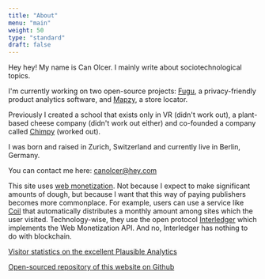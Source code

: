 ```yaml
---
title: "About"
menu: "main"
weight: 50
type: "standard"
draft: false
---
```


Hey hey! My name is Can Olcer. I mainly write about sociotechnological topics.

I'm currently working on two open-source projects: [Fugu](https://fugu.lol), a privacy-friendly product analytics software, and [Mapzy](https://mapzy.io), a store locator.

Previously I created a school that exists only in VR (didn't work out), a plant-based cheese company (didn't work out either) and co-founded a company called [Chimpy](https://heychimpy.com) (worked out).

I was born and raised in Zurich, Switzerland and currently live in Berlin, Germany.

You can contact me here: canolcer@hey.com

This site uses [web monetization](https://webmonetization.org). Not because I expect to make significant amounts of dough, but because I want that this way of paying publishers becomes more commonplace. For example, users can use a service like [Coil](https://coil.com) that automatically distributes a monthly amount among sites which the user visited. Technology-wise, they use the open protocol [Interledger](https://interledger.org) which implements the Web Monetization API. And no, Interledger has nothing to do with blockchain.

[Visitor statistics on the excellent Plausible Analytics](https://plausible.io/canolcer.com)

[Open-sourced repository of this website on Github](https://github.com/shafy/shafyy)